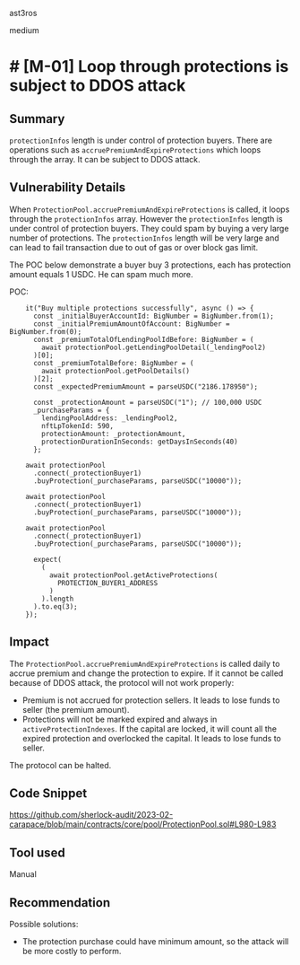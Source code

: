 ast3ros

medium

# # [M-01] Loop through protections is subject to DDOS attack

## Summary

`protectionInfos` length is under control of protection buyers. There are operations such as `accruePremiumAndExpireProtections` which loops through the array. It can be subject to DDOS attack.


## Vulnerability Details

When `ProtectionPool.accruePremiumAndExpireProtections` is called, it loops through the `protectionInfos` array. However the `protectionInfos` length is under control of protection buyers. They could spam by buying a very large number of protections. The `protectionInfos` length will be very large and can lead to fail transaction due to out of gas or over block gas limit. 

The POC below demonstrate a buyer buy 3 protections, each has protection amount equals 1 USDC. He can spam much more.

POC:

        it("Buy multiple protections successfully", async () => {
          const _initialBuyerAccountId: BigNumber = BigNumber.from(1);
          const _initialPremiumAmountOfAccount: BigNumber = BigNumber.from(0);
          const _premiumTotalOfLendingPoolIdBefore: BigNumber = (
            await protectionPool.getLendingPoolDetail(_lendingPool2)
          )[0];
          const _premiumTotalBefore: BigNumber = (
            await protectionPool.getPoolDetails()
          )[2];
          const _expectedPremiumAmount = parseUSDC("2186.178950");

          const _protectionAmount = parseUSDC("1"); // 100,000 USDC
          _purchaseParams = {
            lendingPoolAddress: _lendingPool2,
            nftLpTokenId: 590,
            protectionAmount: _protectionAmount,
            protectionDurationInSeconds: getDaysInSeconds(40)
          };

        await protectionPool
          .connect(_protectionBuyer1)
          .buyProtection(_purchaseParams, parseUSDC("10000"));

        await protectionPool
          .connect(_protectionBuyer1)
          .buyProtection(_purchaseParams, parseUSDC("10000"));

        await protectionPool
          .connect(_protectionBuyer1)
          .buyProtection(_purchaseParams, parseUSDC("10000"));

          expect(
            (
              await protectionPool.getActiveProtections(
                PROTECTION_BUYER1_ADDRESS
              )
            ).length
          ).to.eq(3);
        });

## Impact

The `ProtectionPool.accruePremiumAndExpireProtections` is called daily to accrue premium and change the protection to expire. If it cannot be called because of DDOS attack, the protocol will not work properly:
- Premium is not accrued for protection sellers. It leads to lose funds to seller (the premium amount).
- Protections will not be marked expired and always in `activeProtectionIndexes`. If the capital are locked, it will count all the expired protection and overlocked the capital. It leads to lose funds to seller.

The protocol can be halted.


## Code Snippet

https://github.com/sherlock-audit/2023-02-carapace/blob/main/contracts/core/pool/ProtectionPool.sol#L980-L983

## Tool used

Manual

## Recommendation

Possible solutions:
- The protection purchase could have minimum amount, so the attack will be more costly to perform.